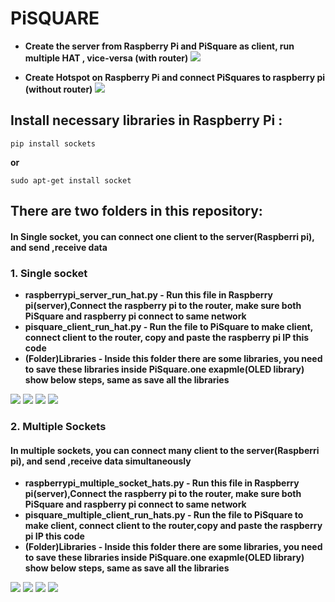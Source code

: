 # PiSQUARE

* **Create the server from Raspberry Pi and PiSquare as client, run multiple HAT , vice-versa (with router)**
    <img src = "https://github.com/sbcshop/PiSquare/blob/main/images/gif1.gif" />
    
* **Create Hotspot on Raspberry Pi and connect PiSquares to raspberry pi (without router)**
    <img src = "https://github.com/sbcshop/PiSquare/blob/main/images/gif4.gif" />
    
    
## Install necessary libraries in Raspberry Pi :
```pip install sockets```

**or**

```sudo apt-get install socket```

## There are two folders in this repository:  
#### In Single socket, you can connect one client to the server(Raspberri pi), and send ,receive data
### 1. Single socket
   * **raspberrypi_server_run_hat.py - Run this file in Raspberry pi(server),Connect the raspberry pi to the router, make sure both PiSquare and raspberry pi connect        to same network**
   * **pisquare_client_run_hat.py - Run the file to PiSquare to make client, connect client to the router, copy and paste the raspberry pi IP this code** 
   * **(Folder)Libraries - Inside this folder there are some libraries, you need to save these libraries inside PiSquare.one exapmle(OLED library) show below steps, same as save all      the libraries**
   <img src = "https://github.com/sbcshop/PiSquare/blob/main/images/img7.png" />
   <img src = "https://github.com/sbcshop/PiSquare/blob/main/images/img10.png" />
   <img src = "https://github.com/sbcshop/PiSquare/blob/main/images/img9.png" />
   <img src = "https://github.com/sbcshop/PiSquare/blob/main/images/img8.png" />


### 2. Multiple Sockets
#### In multiple sockets, you can connect many client to the server(Raspberri pi), and send ,receive data simultaneously
   * **raspberrypi_multiple_socket_hats.py - Run this file in Raspberry pi(server),Connect the raspberry pi to the router, make sure both PiSquare and raspberry pi          connect to same network**
   * **pisquare_multiple_client_run_hats.py - Run the file to PiSquare to make client, connect client to the router,copy and paste the raspberry pi IP this code** 
   * **(Folder)Libraries - Inside this folder there are some libraries, you need to save these libraries inside PiSquare.one exapmle(OLED library) show below steps, same as save all      the libraries**
   <img src = "https://github.com/sbcshop/PiSquare/blob/main/images/img7.png" />
   <img src = "https://github.com/sbcshop/PiSquare/blob/main/images/img10.png" />
   <img src = "https://github.com/sbcshop/PiSquare/blob/main/images/img9.png" />
   <img src = "https://github.com/sbcshop/PiSquare/blob/main/images/img8.png" />
